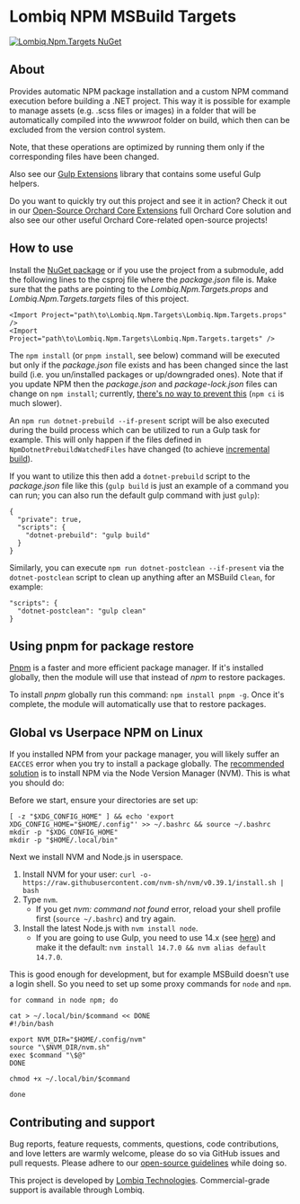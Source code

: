 # Lombiq NPM MSBuild Targets



[![Lombiq.Npm.Targets NuGet](https://img.shields.io/nuget/v/Lombiq.Npm.Targets?label=Lombiq.Npm.Targets)](https://www.nuget.org/packages/Lombiq.Npm.Targets/)


## About

Provides automatic NPM package installation and a custom NPM command execution before building a .NET project. This way it is possible for example to manage assets (e.g. .scss files or images) in a folder that will be automatically compiled into the _wwwroot_ folder on build, which then can be excluded from the version control system.

Note, that these operations are optimized by running them only if the corresponding files have been changed.

Also see our [Gulp Extensions](https://github.com/Lombiq/Gulp-Extensions) library that contains some useful Gulp helpers.

Do you want to quickly try out this project and see it in action? Check it out in our [Open-Source Orchard Core Extensions](https://github.com/Lombiq/Open-Source-Orchard-Core-Extensions) full Orchard Core solution and also see our other useful Orchard Core-related open-source projects!


## How to use

Install the [NuGet package](https://www.nuget.org/packages/Lombiq.Npm.Targets/) or if you use the project from a submodule, add the following lines to the csproj file where the _package.json_ file is. Make sure that the paths are pointing to the _Lombiq.Npm.Targets.props_ and _Lombiq.Npm.Targets.targets_ files of this project.

```
<Import Project="path\to\Lombiq.Npm.Targets\Lombiq.Npm.Targets.props" />
<Import Project="path\to\Lombiq.Npm.Targets\Lombiq.Npm.Targets.targets" />
```

The `npm install` (or `pnpm install`, see below) command will be executed but only if the _package.json_ file exists and has been changed since the last build (i.e. you un/installed packages or up/downgraded ones). Note that if you update NPM then the _package.json_ and _package-lock.json_ files can change on `npm install`; currently, [there's no way to prevent this](https://github.com/npm/cli/issues/564) (`npm ci` is much slower).

An `npm run dotnet-prebuild --if-present` script will be also executed during the build process which can be utilized to run a Gulp task for example. This will only happen if the files defined in `NpmDotnetPrebuildWatchedFiles` have changed (to achieve [incremental build](https://docs.microsoft.com/en-us/visualstudio/msbuild/how-to-build-incrementally?view=vs-2019)).

If you want to utilize this then add a `dotnet-prebuild` script to the _package.json_ file like this (`gulp build` is just an example of a command you can run; you can also run the default gulp command with just `gulp`):

```
{
  "private": true,
  "scripts": {
    "dotnet-prebuild": "gulp build"
  }
}
```

Similarly, you can execute `npm run dotnet-postclean --if-present` via the `dotnet-postclean` script to clean up anything after an MSBuild `Clean`, for example:

```
"scripts": {
  "dotnet-postclean": "gulp clean"
}
```


## Using pnpm for package restore

[Pnpm](https://pnpm.io/) is a faster and more efficient package manager. If it's installed globally, then the module will use that instead of *npm* to restore packages.

To install *pnpm* globally run this command: `npm install pnpm -g`. Once it's complete, the module will automatically use that to restore packages.


## Global vs Userpace NPM on Linux

If you installed NPM from your package manager, you will likely suffer an `EACCES` error when you try to install a package globally. The [recommended solution](https://docs.npmjs.com/resolving-eacces-permissions-errors-when-installing-packages-globally#reinstall-npm-with-a-node-version-manager) is to install NPM via the Node Version Manager (NVM). This is what you should do:

Before we start, ensure your directories are set up:
```shell
[ -z "$XDG_CONFIG_HOME" ] && echo 'export XDG_CONFIG_HOME="$HOME/.config"' >> ~/.bashrc && source ~/.bashrc
mkdir -p "$XDG_CONFIG_HOME"
mkdir -p "$HOME/.local/bin"
```

Next we install NVM and Node.js in userspace.
1. Install NVM for your user: `curl -o- https://raw.githubusercontent.com/nvm-sh/nvm/v0.39.1/install.sh | bash`
2. Type `nvm`. 
    - If you get _nvm: command not found_ error, reload your shell profile first (`source ~/.bashrc`) and try again.
3. Install the latest Node.js with `nvm install node`.
    - If you are going to use Gulp, you need to use 14.x (see [here](https://github.com/Lombiq/Orchard-Vue.js#prerequisites)) and make it the default: `nvm install 14.7.0 && nvm alias default 14.7.0`.

This is good enough for development, but for example MSBuild doesn't use a login shell. So you need to set up some proxy commands for `node` and `npm`.

```shell
for command in node npm; do

cat > ~/.local/bin/$command << DONE
#!/bin/bash

export NVM_DIR="$HOME/.config/nvm"
source "\$NVM_DIR/nvm.sh"
exec $command "\$@"
DONE

chmod +x ~/.local/bin/$command

done
```


## Contributing and support

Bug reports, feature requests, comments, questions, code contributions, and love letters are warmly welcome, please do so via GitHub issues and pull requests. Please adhere to our [open-source guidelines](https://lombiq.com/open-source-guidelines) while doing so.

This project is developed by [Lombiq Technologies](https://lombiq.com/). Commercial-grade support is available through Lombiq.

